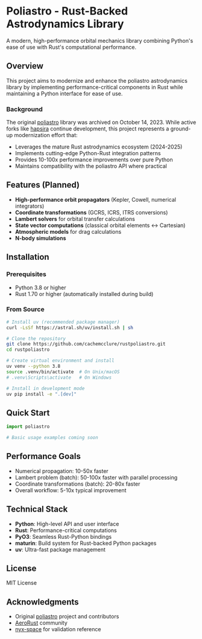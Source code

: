 # Poliastro - Rust-Backed Astrodynamics Library

A modern, high-performance orbital mechanics library combining Python's ease of use with Rust's computational performance.

## Overview

This project aims to modernize and enhance the poliastro astrodynamics library by implementing performance-critical components in Rust while maintaining a Python interface for ease of use.

### Background

The original [poliastro](https://github.com/poliastro/poliastro) library was archived on October 14, 2023. While active forks like [hapsira](https://github.com/pleiszenburg/hapsira) continue development, this project represents a ground-up modernization effort that:
- Leverages the mature Rust astrodynamics ecosystem (2024-2025)
- Implements cutting-edge Python-Rust integration patterns
- Provides 10-100x performance improvements over pure Python
- Maintains compatibility with the poliastro API where practical

## Features (Planned)

- **High-performance orbit propagators** (Kepler, Cowell, numerical integrators)
- **Coordinate transformations** (GCRS, ICRS, ITRS conversions)
- **Lambert solvers** for orbital transfer calculations
- **State vector computations** (classical orbital elements ↔ Cartesian)
- **Atmospheric models** for drag calculations
- **N-body simulations**

## Installation

### Prerequisites

- Python 3.8 or higher
- Rust 1.70 or higher (automatically installed during build)

### From Source

```bash
# Install uv (recommended package manager)
curl -LsSf https://astral.sh/uv/install.sh | sh

# Clone the repository
git clone https://github.com/cachemcclure/rustpoliastro.git
cd rustpoliastro

# Create virtual environment and install
uv venv --python 3.8
source .venv/bin/activate  # On Unix/macOS
# .venv\Scripts\activate   # On Windows

# Install in development mode
uv pip install -e ".[dev]"
```

## Quick Start

```python
import poliastro

# Basic usage examples coming soon
```

## Performance Goals

- Numerical propagation: 10-50x faster
- Lambert problem (batch): 50-100x faster with parallel processing
- Coordinate transformations (batch): 20-80x faster
- Overall workflow: 5-10x typical improvement

## Technical Stack

- **Python**: High-level API and user interface
- **Rust**: Performance-critical computations
- **PyO3**: Seamless Rust-Python bindings
- **maturin**: Build system for Rust-backed Python packages
- **uv**: Ultra-fast package management

## License

MIT License

## Acknowledgments

- Original [poliastro](https://github.com/poliastro/poliastro) project and contributors
- [AeroRust](https://aerorust.org/) community
- [nyx-space](https://github.com/nyx-space/nyx) for validation reference
